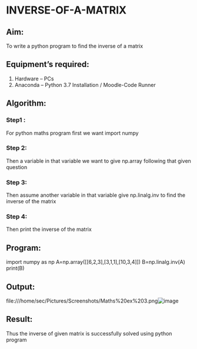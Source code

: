 # INVERSE-OF-A-MATRIX
## Aim:
To write a python program to find the inverse of a matrix
## Equipment’s required:
1. 	Hardware – PCs
2. 	Anaconda – Python 3.7 Installation / Moodle-Code Runner
## Algorithm:
### Step1 :
 For python maths program first we want import numpy
### Step 2: 
Then a variable in that variable we want to give np.array following that given question
### Step 3: 
Then assume another variable in that variable give np.linalg.inv to find the inverse of the matrix
### Step 4: 
Then print the inverse of the matrix
## Program:
import numpy as np
A=np.array([[6,2,3],[3,1,1],[10,3,4]])
B=np.linalg.inv(A)
print(B)
## Output:
file:///home/sec/Pictures/Screenshots/Maths%20ex%203.png![image](https://user-images.githubusercontent.com/118622554/208284118-e37be5ca-3af7-4776-966c-3b22861d3ae7.png)

## Result:
Thus the inverse of given matrix is successfully solved using python program

